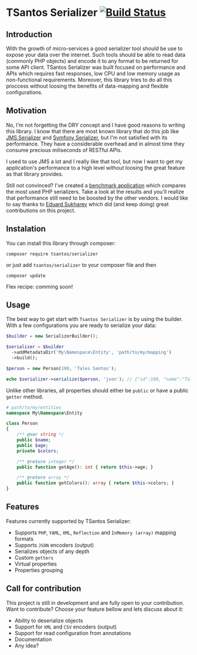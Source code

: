 # TSantos Serializer [![Build Status](https://travis-ci.org/tsantos84/serializer.svg?branch=master)](https://travis-ci.org/tsantos84/serializer)

## Introduction

With the growth of micro-services a good serializer tool should be use to expose your data over the internet. Such tools should be able to read data (commonly PHP objects) and encode it to any format to be returned for some API client. TSantos Serializer was built focused on performance and APIs which requires fast responses, low CPU and low memory usage as non-functional requirements. Moreover, this library tries to do all this proccess without loosing the benefits of data-mapping and flexible configurations.

## Motivation

No, I'm not forgetting the DRY concept and I have good reasons to writing this library. I know that there are most known library that do this job like [JMS Serializer](https://github.com/schmittjoh/serializer) and [Symfony Serializer](http://symfony.com/doc/current/components/serializer.html), but I'm not satisfied with its performance. They have a considerable overhead and in almost time they consume precious miliseconds of RESTful APIs.

I used to use JMS a lot and I really like that tool, but now I want to get my application's performance to a high level without loosing the great feature as that library provides.

Still not convinced? I've created a [benchmark application](https://github.com/tsantos84/serializers-benchmarking) which compares the most used PHP serializers. Take a look at the results and you'll realize that performance still need to be boosted by the other vendors. I would like to say thanks to [Eduard Sukharev](https://github.com/eduard-sukharev) which did (and keep doing) great contributions on this project.

## Instalation

You can install this library through composer:

`composer require tsantos/serializer`

or just add `tsantos/serializer` to your composer file and then

`composer update`

Flex recipe: comming soon!

## Usage

The best way to get start with `Tsantos Serializer` is by using the builder. With a few configurations you are ready to serialize your data:

```php
$builder = new SerializerBuilder();

$serializer = $builder
  ->addMetadataDir('My\Namespace\Entity', 'path/to/my/mapping')
  ->build();

$person = new Person(100, 'Tales Santos');

echo $serializer->serialize($person, 'json'); // {"id":100, "name":"Tales Santos"}
```

Unlike other libraries, all properties should either be `public` or have a public `getter` method. 

```php
# path/to/my/entities
namespace My\Namespace\Entity

class Person
{
    /** @var string */
    public $name;
    public $age;
    private $colors;

    /** @return integer */
    public function getAge(): int { return $this->age; }

    /** @return array */
    public function getColors(): array { return $this->colors; }
}
```

## Features

Features currently supported by TSantos Serializer:

* Supports `PHP`, `YAML`, `XML`, `Reflection` and `InMemory (array)` mapping formats
* Supports `JSON` encoders (output)
* Serializes objects of any depth
* Custom `getters`
* Virtual properties
* Properties grouping

## Call for contribution

This project is still in development and are fully open to your contribution. Want to contribute? Choose your feature bellow and lets discuss about it:

* Ability to deserialize objects
* Support for `XML` and `CSV` encoders (output)
* Support for read configuration from annotations
* Documentation
* Any idea?
